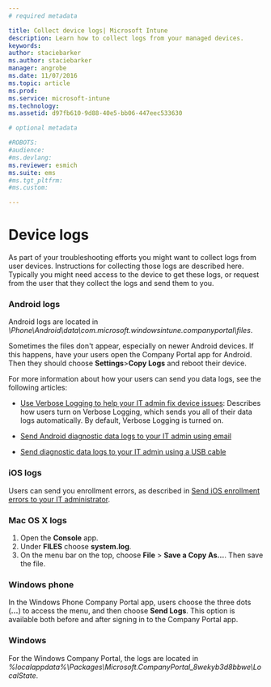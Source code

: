 ```yaml
---
# required metadata

title: Collect device logs| Microsoft Intune
description: Learn how to collect logs from your managed devices.
keywords:
author: staciebarkerms.author: staciebarker
manager: angrobe
ms.date: 11/07/2016
ms.topic: article
ms.prod:
ms.service: microsoft-intune
ms.technology:
ms.assetid: d97fb610-9d88-40e5-bb06-447eec533630

# optional metadata

#ROBOTS:
#audience:
#ms.devlang:
ms.reviewer: esmich
ms.suite: ems
#ms.tgt_pltfrm:
#ms.custom:

---
```


# Device logs

As part of your troubleshooting efforts you might want to collect logs from user devices. Instructions for collecting those logs are described here. Typically you might need access to the device to get these logs, or request from the user that they collect the logs and send them to you.

### Android logs
Android logs are located in *<Android Device>\Phone\Android\data\com.microsoft.windowsintune.companyportal\files*.

Sometimes the files don't appear, especially on newer Android devices. If this happens, have your users open the Company Portal app for Android. Then they should choose **Settings**>**Copy Logs** and reboot their device.

For more information about how your users can send you data logs, see the following articles:

- [Use Verbose Logging to help your IT admin fix device issues](/intune/enduser/use-verbose-logging-to-help-your-it-administrator-fix-device-issues-android): Describes how users turn on Verbose Logging, which sends you all of their data logs automatically. By default, Verbose Logging is turned on.

- [Send Android diagnostic data logs to your IT admin using email](/intune/enduser/send-diagnostic-data-logs-to-your-it-administrator-using-email-android)

- [Send diagnostic data logs to your IT admin using a USB cable](/intune/enduser/send-diagnostic-data-logs-to-your-it-administrator-using-a-usb-cable-android)

### iOS logs

Users can send you enrollment errors, as described in [Send iOS enrollment errors to your IT administrator](/intune/enduser/send-errors-to-your-it-admin-ios).

### Mac OS X logs

1. Open the **Console** app.
2. Under **FILES** choose **system.log**.
3. On the menu bar on the top, choose **File** > **Save a Copy As…**. Then save the file.

### Windows phone

In the Windows Phone Company Portal app, users choose the three dots (**…**) to access the menu, and then choose **Send Logs**. This option is available both before and after signing in to the Company Portal app.

### Windows

For the Windows Company Portal, the logs are located in *%localappdata%\Packages\Microsoft.CompanyPortal_8wekyb3d8bbwe\LocalState*.

